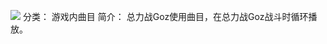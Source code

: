 ![](//static.kivo.wiki/images/music/cover/OlT6BaXkTus120gHjWcEJ5ZMyCX5WG0J.png)
分类： 游戏内曲目
简介：
总力战Goz使用曲目，在总力战Goz战斗时循环播放。
